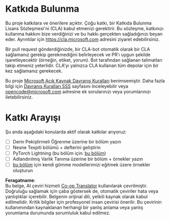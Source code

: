 <!--
CO_OP_TRANSLATOR_METADATA:
{
  "original_hash": "847a587aa1b83f4d00858183ff3ed18a",
  "translation_date": "2025-08-26T07:40:57+00:00",
  "source_file": "etc/CONTRIBUTING.md",
  "language_code": "tr"
}
-->
# Katkıda Bulunma

Bu proje katkılara ve önerilere açıktır. Çoğu katkı, bir Katkıda Bulunma Lisans Sözleşmesi'ni (CLA) kabul etmenizi gerektirir. Bu sözleşme, katkınızı kullanma hakkını bize verdiğinizi ve bu hakkı gerçekten sağladığınızı beyan eder. Ayrıntılar için https://cla.microsoft.com adresini ziyaret edebilirsiniz.

Bir pull request gönderdiğinizde, bir CLA-bot otomatik olarak bir CLA sağlamanız gerekip gerekmediğini belirleyecek ve PR'ı uygun şekilde işaretleyecektir (örneğin, etiket, yorum). Bot tarafından sağlanan talimatları takip etmeniz yeterlidir. CLA'yı yalnızca CLA kullanan tüm depolar için bir kez sağlamanız gerekecek.

Bu proje [Microsoft Açık Kaynak Davranış Kuralları](https://opensource.microsoft.com/codeofconduct/) benimsemiştir. Daha fazla bilgi için [Davranış Kuralları SSS](https://opensource.microsoft.com/codeofconduct/faq/) sayfasını inceleyebilir veya [opencode@microsoft.com](mailto:opencode@microsoft.com) adresine ek sorularınızı veya yorumlarınızı iletebilirsiniz.

# Katkı Arayışı

Şu anda aşağıdaki konularda aktif olarak katkılar arıyoruz:

- [ ] Derin Pekiştirmeli Öğrenme üzerine bir bölüm yazın
- [ ] Nesne Tespiti bölümü + defterini geliştirin
- [ ] PyTorch Lightning (bu bölüm için: [bu bölüm](https://github.com/microsoft/AI-For-Beginners/blob/main/3-NeuralNetworks/05-Frameworks/README.md))
- [ ] Adlandırılmış Varlık Tanıma üzerine bir bölüm + örnekler yazın
- [ ] [bu bölüm](https://github.com/microsoft/AI-For-Beginners/tree/main/5-NLP/15-LanguageModeling) için kendi gömme modellerimizi eğitmek üzere örnekler oluşturun

**Feragatname**:  
Bu belge, AI çeviri hizmeti [Co-op Translator](https://github.com/Azure/co-op-translator) kullanılarak çevrilmiştir. Doğruluğu sağlamak için çaba göstersek de, otomatik çeviriler hata veya yanlışlıklar içerebilir. Belgenin orijinal dili, yetkili kaynak olarak kabul edilmelidir. Kritik bilgiler için profesyonel insan çevirisi önerilir. Bu çevirinin kullanımından kaynaklanan herhangi bir yanlış anlama veya yanlış yorumlama durumunda sorumluluk kabul edilmez.
